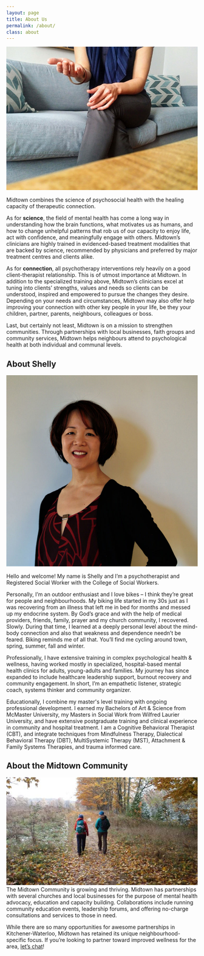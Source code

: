 ```yaml
---
layout: page
title: About Us
permalink: /about/
class: about
---
```


<img src="/assets/images/hands-couch.jpg" alt="" class="image-float float-right">

Midtown combines the science of psychosocial health with the healing capacity of therapeutic connection.

As for **science**, the field of mental health has come a long way in understanding how the brain functions, what motivates us as humans, and how to change unhelpful patterns that rob us of our capacity to enjoy life, act with confidence, and meaningfully engage with others.  Midtown’s clinicians are highly trained in evidenced-based treatment modalities that are backed by science, recommended by physicians and preferred by major treatment centres and clients alike.

As for **connection**, all psychotherapy interventions rely heavily on a good client-therapist relationship. This is of utmost importance at Midtown. In addition to the specialized training above, Midtown’s clinicians excel at tuning into clients’ strengths, values and needs so clients can be understood, inspired and empowered to pursue the changes they desire. Depending on your needs and circumstances, Midtown may also offer help improving your connection with other key people in your life, be they your children, partner, parents, neighbours, colleagues or boss.

Last, but certainly not least, Midtown is on a mission to strengthen communities. Through partnerships with local businesses, faith groups and community services, Midtown helps neighbours attend to psychological health at both individual and communal levels.

## About Shelly

<img src="/assets/images/shelly-1.jpg" alt="" class="image-float float-left">

Hello and welcome! My name is Shelly and I’m a psychotherapist and Registered Social Worker with the College of Social Workers. 

Personally, I’m an outdoor enthusiast and I love bikes – I think they’re great for people and neighbourhoods. My biking life started in my 30s just as I was recovering from an illness that left me in bed for months and messed up my endocrine system. By God’s grace and with the help of medical providers, friends, family, prayer and my church community, I recovered. Slowly.  During that time, I learned at a deeply personal level about the mind-body connection and also that weakness and dependence needn’t be feared. Biking reminds me of all that. You’ll find me cycling around town, spring, summer, fall and winter.

Professionally, I have extensive training in complex psychological health & wellness, having worked mostly in specialized, hospital-based mental health clinics for adults, young-adults and families. My journey has since expanded to include healthcare leadership support, burnout recovery and community engagement. In short, I’m an empathetic listener, strategic coach, systems thinker and community organizer.

Educationally, I combine my master's level training with ongoing professional development. I earned my Bachelors of Art & Science from McMaster University, my Masters in Social Work from Wilfred Laurier University, and have extensive postgraduate training and clinical experience in community and hospital treatment. I am a Cognitive Behavioral Therapist (CBT), and integrate techniques from Mindfulness Therapy, Dialectical Behavioral Therapy (DBT), MultiSystemic Therapy (MST), Attachment & Family Systems Therapies, and trauma informed care.

## About the Midtown Community

<img src="/assets/images/hiking.jpg" alt="" class="image-float float-right"> The Midtown Community is growing and thriving. Midtown has partnerships with several churches and local businesses for the purpose of mental health advocacy, education and capacity building. Collaborations include running community education events, leadership forums, and offering no-charge consultations and services to those in need.

While there are so many opportunities for awesome partnerships in Kitchener-Waterloo, Midtown has retained its unique neighbourhood-specific focus. If you’re looking to partner toward improved wellness for the area, [let’s chat](/contact)!